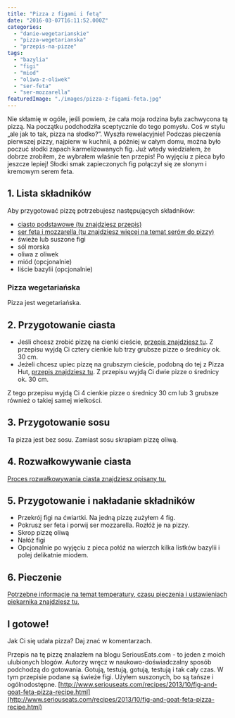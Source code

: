 ```yaml
---
title: "Pizza z figami i fetą"
date: "2016-03-07T16:11:52.000Z"
categories: 
  - "danie-wegetarianskie"
  - "pizza-wegetarianska"
  - "przepis-na-pizze"
tags: 
  - "bazylia"
  - "figi"
  - "miod"
  - "oliwa-z-oliwek"
  - "ser-feta"
  - "ser-mozzarella"
featuredImage: "./images/pizza-z-figami-feta.jpg"
---
```


Nie skłamię w ogóle, jeśli powiem, że cała moja rodzina była zachwycona tą pizzą. Na początku podchodziła sceptycznie do tego pomysłu. Coś w stylu „ale jak to tak, pizza na słodko?”. Wyszła rewelacyjnie! Podczas pieczenia pierwszej pizzy, najpierw w kuchnii, a później w całym domu, można było poczuć słodki zapach karmelizowanych fig. Już wtedy wiedziałem, że dobrze zrobiłem, że wybrałem właśnie ten przepis! Po wyjęciu z pieca było jeszcze lepiej! Słodki smak zapieczonych fig połączył się ze słonym i kremowym serem feta.

## 1\. Lista składników

Aby przygotować pizzę potrzebujesz następujących składników:

- <a title="Przepis na ciasto podstawowe" href="/przepis-na-ciasto-na-pizze/">ciasto podstawowe (tu znajdziesz przepis)</a>
- <a title="Ser do pizzy" href="/jaki-ser-wybrac-do-pizzy/">ser feta i mozzarella (tu znajdziesz więcej na temat serów do pizzy)</a>
- świeże lub suszone figi
- sól morska
- oliwa z oliwek
- miód (opcjonalnie)
- liście bazylii (opcjonalnie)

### Pizza wegetariańska

Pizza jest wegetariańska.

## 2\. Przygotowanie ciasta

- Jeśli chcesz zrobić pizzę na cienki cieście, <a title="Przepis na ciasto podstawowe" href="/przepis-na-ciasto-na-pizze/">przepis znajdziesz tu</a>. Z przepisu wyjdą Ci cztery cienkie lub trzy grubsze pizze o średnicy ok. 30 cm.
- Jeżeli chcesz upiec pizzę na grubszym cieście, podobną do tej z Pizza Hut, <a title="Przepis na pizzę na grubym cieście" href="/jak-zrobic-ciasto-na-pizze-jak-w-pizza-hut/">przepis znajdziesz tu</a>. Z przepisu wyjdą Ci dwie pizze o średnicy ok. 30 cm.

Z tego przepisu wyjdą Ci 4 cienkie pizze o średnicy 30 cm lub 3 grubsze również o takiej samej wielkości.

## 3\. Przygotowanie sosu

Ta pizza jest bez sosu. Zamiast sosu skrapiam pizzę oliwą.

## 4\. Rozwałkowywanie ciasta

<a title="Rozwałkowywanie ciasta" href="/jak-walkowac-ciasto-pizzy/">Proces rozwałkowywania ciasta znajdziesz opisany tu.</a>

## 5\. Przygotowanie i nakładanie składników

- Przekrój figi na ćwiartki. Na jedną pizzę zużyłem 4 fig.
- Pokrusz ser feta i porwij ser mozzarella. Rozłóż je na pizzy.
- Skrop pizzę oliwą
- Nałóż figi
- Opcjonalnie po wyjęciu z pieca połóż na wierzch kilka listków bazylii i polej delikatnie miodem.

## 6\. Pieczenie

<a title="Jak ustawić piekarnik do pieczenia pizzy" href="/jak-ustawic-piekarnik-pieczenia-pizzy/">Potrzebne informacje na temat temperatury, czasu pieczenia i ustawieniach piekarnika znajdziesz tu.</a>

## I gotowe!

Jak Ci się udała pizza? Daj znać w komentarzach.

Przepis na tę pizzę znalazłem na blogu SeriousEats.com - to jeden z moich ulubionych blogów. Autorzy wręcz w naukowo-doświadczalny sposób podchodzą do gotowania. Gotują, testują, gotują, testują i tak cały czas. W tym przepisie podane są świeże figi. Użyłem suszonych, bo są tańsze i ogólnodostępne. [http://www.seriouseats.com/recipes/2013/10/fig-and-goat-feta-pizza-recipe.html](http://www.seriouseats.com/recipes/2013/10/fig-and-goat-feta-pizza-recipe.html)
